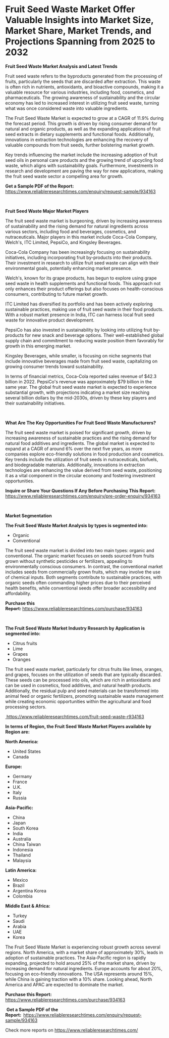 <p><h1>Fruit Seed Waste Market Offer Valuable Insights into Market Size, Market Share, Market Trends, and Projections Spanning from 2025 to 2032</h1></p><p><strong>Fruit Seed Waste Market Analysis and Latest Trends</strong></p>
<p><p>Fruit seed waste refers to the byproducts generated from the processing of fruits, particularly the seeds that are discarded after extraction. This waste is often rich in nutrients, antioxidants, and bioactive compounds, making it a valuable resource for various industries, including food, cosmetics, and pharmaceuticals. The growing awareness of sustainability and the circular economy has led to increased interest in utilizing fruit seed waste, turning what was once considered waste into valuable ingredients.</p><p>The Fruit Seed Waste Market is expected to grow at a CAGR of 11.9% during the forecast period. This growth is driven by rising consumer demand for natural and organic products, as well as the expanding applications of fruit seed extracts in dietary supplements and functional foods. Additionally, innovations in extraction technologies are enhancing the recovery of valuable compounds from fruit seeds, further bolstering market growth. </p><p>Key trends influencing the market include the increasing adoption of fruit seed oils in personal care products and the growing trend of upcycling food waste, which aligns with sustainability goals. Furthermore, investments in research and development are paving the way for new applications, making the fruit seed waste sector a compelling area for growth.</p></p>
<p><strong>Get a Sample PDF of the Report:&nbsp;</strong> <a href="https://www.reliableresearchtimes.com/enquiry/request-sample/934163?utm_campaign=1581&utm_medium=2&utm_source=Github&utm_content=ia&utm_term=07032025&utm_id=fruit-seed-waste">https://www.reliableresearchtimes.com/enquiry/request-sample/934163</a></p>
<p>&nbsp;</p>
<p><strong>Fruit Seed Waste Major Market Players</strong></p>
<p><p>The fruit seed waste market is burgeoning, driven by increasing awareness of sustainability and the rising demand for natural ingredients across various sectors, including food and beverages, cosmetics, and nutraceuticals. Major players in this market include Coca-Cola Company, Welch's, ITC Limited, PepsiCo, and Kingsley Beverages.</p><p>Coca-Cola Company has been increasingly focusing on sustainability initiatives, including incorporating fruit by-products into their products. Their investment in research to utilize fruit seed waste can align with their environmental goals, potentially enhancing market presence.</p><p>Welch's, known for its grape products, has begun to explore using grape seed waste in health supplements and functional foods. This approach not only enhances their product offerings but also focuses on health-conscious consumers, contributing to future market growth.</p><p>ITC Limited has diversified its portfolio and has been actively exploring sustainable practices, making use of fruit seed waste in their food products. With a robust market presence in India, ITC can harness local fruit seed waste for innovative product development.</p><p>PepsiCo has also invested in sustainability by looking into utilizing fruit by-products for new snack and beverage options. Their well-established global supply chain and commitment to reducing waste position them favorably for growth in this emerging market.</p><p>Kingsley Beverages, while smaller, is focusing on niche segments that include innovative beverages made from fruit seed waste, capitalizing on growing consumer trends toward sustainability.</p><p>In terms of financial metrics, Coca-Cola reported sales revenue of $42.3 billion in 2022. PepsiCo's revenue was approximately $79 billion in the same year. The global fruit seed waste market is expected to experience substantial growth, with projections indicating a market size reaching several billion dollars by the mid-2030s, driven by these key players and their sustainability initiatives.</p></p>
<p>&nbsp;</p>
<p><strong>What Are The Key Opportunities For Fruit Seed Waste Manufacturers?</strong></p>
<p><p>The fruit seed waste market is poised for significant growth, driven by increasing awareness of sustainable practices and the rising demand for natural food additives and ingredients. The global market is expected to expand at a CAGR of around 6% over the next five years, as more companies explore eco-friendly solutions in food production and cosmetics. Key trends include the utilization of fruit seeds in nutraceuticals, biofuels, and biodegradable materials. Additionally, innovations in extraction technologies are enhancing the value derived from seed waste, positioning it as a vital component in the circular economy and fostering investment opportunities.</p></p>
<p><strong>Inquire or Share Your Questions If Any Before Purchasing This Report:</strong> <a href="https://www.reliableresearchtimes.com/enquiry/pre-order-enquiry/934163?utm_campaign=1581&utm_medium=2&utm_source=Github&utm_content=ia&utm_term=07032025&utm_id=fruit-seed-waste">https://www.reliableresearchtimes.com/enquiry/pre-order-enquiry/934163</a></p>
<p>&nbsp;</p>
<p><strong>Market Segmentation</strong></p>
<p><strong>The Fruit Seed Waste Market Analysis by types is segmented into:</strong></p>
<p><ul><li>Organic</li><li>Conventional</li></ul></p>
<p><p>The fruit seed waste market is divided into two main types: organic and conventional. The organic market focuses on seeds sourced from fruits grown without synthetic pesticides or fertilizers, appealing to environmentally conscious consumers. In contrast, the conventional market includes seeds from commercially grown fruits, which may involve the use of chemical inputs. Both segments contribute to sustainable practices, with organic seeds often commanding higher prices due to their perceived health benefits, while conventional seeds offer broader accessibility and affordability.</p></p>
<p><strong>Purchase this Report:&nbsp;</strong><a href="https://www.reliableresearchtimes.com/purchase/934163?utm_campaign=1581&utm_medium=2&utm_source=Github&utm_content=ia&utm_term=07032025&utm_id=fruit-seed-waste">https://www.reliableresearchtimes.com/purchase/934163</a></p>
<p>&nbsp;</p>
<p><strong>The Fruit Seed Waste Market Industry Research by Application is segmented into:</strong></p>
<p><ul><li>Citrus fruits</li><li>Lime</li><li>Grapes</li><li>Oranges</li></ul></p>
<p><p>The fruit seed waste market, particularly for citrus fruits like limes, oranges, and grapes, focuses on the utilization of seeds that are typically discarded. These seeds can be processed into oils, which are rich in antioxidants and can be used in cosmetics, food additives, and natural health products. Additionally, the residual pulp and seed materials can be transformed into animal feed or organic fertilizers, promoting sustainable waste management while creating economic opportunities within the agricultural and food processing sectors.</p></p>
<p><a href="https://www.reliableresearchtimes.com/fruit-seed-waste-r934163?utm_campaign=1581&utm_medium=2&utm_source=Github&utm_content=ia&utm_term=07032025&utm_id=fruit-seed-waste">&nbsp;https://www.reliableresearchtimes.com/fruit-seed-waste-r934163</a></p>
<p><strong>In terms of Region, the Fruit Seed Waste Market Players available by Region are:</strong></p>
<p>
    <p> <strong> North America: </strong>
        <ul>
            <li>United States</li>
            <li>Canada</li>
        </ul>
        </p> 
    <p> <strong> Europe: </strong>
        <ul>
            <li>Germany</li>
            <li>France</li>
            <li>U.K.</li>
            <li>Italy</li>
            <li>Russia</li>
        </ul>
        </p> 
    <p> <strong> Asia-Pacific: </strong>
        <ul>
            <li>China</li>
            <li>Japan</li>
            <li>South Korea</li>
            <li>India</li>
            <li>Australia</li>
            <li>China Taiwan</li>
            <li>Indonesia</li>
            <li>Thailand</li>
            <li>Malaysia</li>
        </ul>
        </p> 
    <p> <strong> Latin America: </strong>
        <ul>
            <li>Mexico</li>
            <li>Brazil</li>
            <li>Argentina Korea</li>
            <li>Colombia</li>
        </ul>
        </p> 
    <p> <strong> Middle East & Africa: </strong>
        <ul>
            <li>Turkey</li>
            <li>Saudi</li>
            <li>Arabia</li>
            <li>UAE</li>
            <li>Korea</li>
        </ul>
    </p>
    </p>
<p><p>The Fruit Seed Waste Market is experiencing robust growth across several regions. North America, with a market share of approximately 30%, leads in adoption of sustainable practices. The Asia-Pacific region is rapidly expanding, projected to hold around 25% of the market share, driven by increasing demand for natural ingredients. Europe accounts for about 20%, focusing on eco-friendly innovations. The USA represents around 15%, while China is gaining traction with a 10% share. Looking ahead, North America and APAC are expected to dominate the market.</p></p>
<p><strong>Purchase this Report: </strong><a href="https://www.reliableresearchtimes.com/purchase/934163?utm_campaign=1581&utm_medium=2&utm_source=Github&utm_content=ia&utm_term=07032025&utm_id=fruit-seed-waste">https://www.reliableresearchtimes.com/purchase/934163</a></p>
<p>&nbsp;<strong>Get a Sample PDF of the Report:&nbsp;&nbsp;</strong><a href="https://www.reliableresearchtimes.com/enquiry/request-sample/934163?utm_campaign=1581&utm_medium=2&utm_source=Github&utm_content=ia&utm_term=07032025&utm_id=fruit-seed-waste">https://www.reliableresearchtimes.com/enquiry/request-sample/934163</a></p>
<p><strong></strong></p>
<p>Check more reports on <a href="https://www.reliableresearchtimes.com/?utm_campaign=1581&utm_medium=2&utm_source=Github&utm_content=ia&utm_term=07032025&utm_id=fruit-seed-waste">https://www.reliableresearchtimes.com/</a></p>